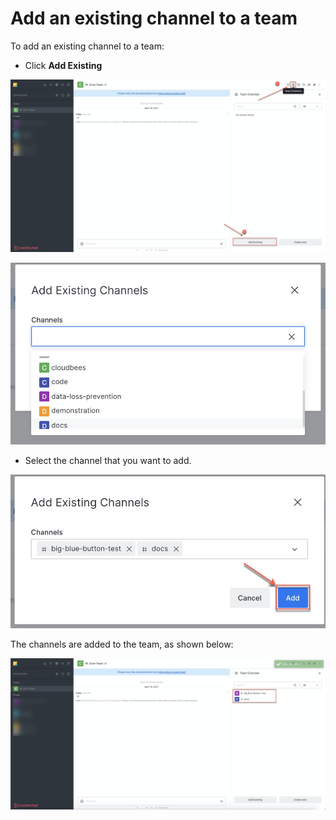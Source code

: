 # Add an existing channel to a team

To add an existing channel to a team:

* Click **Add Existing**

![](../../../../../.gitbook/assets/image%20%28345%29.png)

![](../../../../../.gitbook/assets/image%20%28376%29.png)

* Select the channel that you want to add.

![](../../../../../.gitbook/assets/image%20%28358%29.png)

The channels are added to the team, as shown below:

![](../../../../../.gitbook/assets/image%20%28357%29.png)

